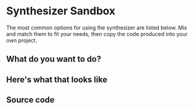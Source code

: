 # Synthesizer Sandbox

The most common options for using the synthesizer are listed below. Mix and match them to fit your needs, then copy the code produced into your own project.

## What do you want to do?

<synth-sandbox-input></synth-sandbox-input>

## Here's what that looks like

<synth-sandbox-output></synth-sandbox-output>

## Source code

<synth-sandbox-code></synth-sandbox-code>

